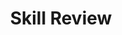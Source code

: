 ---
title: Skill Review

source:
- title: Common Core Basics
  subject: Social Studies
  chapter: 1
  toc_type: Lesson Review
  toc_number: 1.2
  pages: 26 - 31

questions:
  - number: 1
    text: Which statement about the 40 years after the Constitution was passed is best supported by the graph?
    choice:
      - option: A
        text: More amendments were adopted in that time period than in any other time period.
      - option: B
        text: No amendments were adopted during that time period.
      - option: C
        text: Fewer amendments were adopted in that time period than in any other time period.
      - option: D
        text: The early 1800s represent a time of great changes.
    answer:
      - option: A
        text: >
          Twelve amendments were passed during this time. Ten of these were in the Bill of Rights, which were agreed to before the Constitution was ratified.
  - excerpt: 2
    text: >
      Until 1933, presidents were inaugurated in March following the November election of the previous year. In 1932, Franklin Delano Roosevelt was elected president. The outgoing president, Herbert Hoover, was blamed for the economic troubles of the Great Depression. About 25 percent of the nation's people were out of work, and the situation did not improve during the four months following the election. The new president had no authority to resolve the financial crisis. To avoid the problems that occurred with a powerless president, the Twentieth Amendment to the Constitution moved Inauguration Day to January 20. Congressional sessions were to begin on January 3 so that Congress could have drafts of new laws ready for the incoming president.
  - number: 2
    text: Write a paraphrase for the paragraph.
    choice:
    choice:
      - option: blank
    answer:
      - text: >
          Sample answer: The Twentieth Amendment was passed while Franklin D. Roosevelt was president. It changed inauguration day from March to January. This was done because of the economics problems that had increased during the months that Roosevelt waited to be inaugurated. Outgoing President Hoover had little power to solve the crisis.
        
layout: cc_review
---